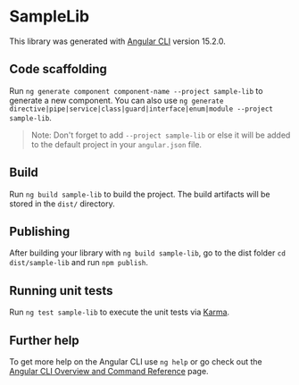 # SampleLib

This library was generated with [Angular CLI](https://github.com/angular/angular-cli) version 15.2.0.

## Code scaffolding

Run `ng generate component component-name --project sample-lib` to generate a new component. You can also use `ng generate directive|pipe|service|class|guard|interface|enum|module --project sample-lib`.
> Note: Don't forget to add `--project sample-lib` or else it will be added to the default project in your `angular.json` file. 

## Build

Run `ng build sample-lib` to build the project. The build artifacts will be stored in the `dist/` directory.

## Publishing

After building your library with `ng build sample-lib`, go to the dist folder `cd dist/sample-lib` and run `npm publish`.

## Running unit tests

Run `ng test sample-lib` to execute the unit tests via [Karma](https://karma-runner.github.io).

## Further help

To get more help on the Angular CLI use `ng help` or go check out the [Angular CLI Overview and Command Reference](https://angular.io/cli) page.
